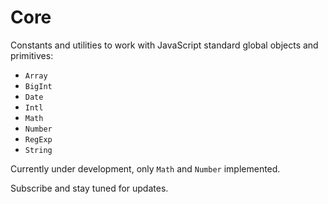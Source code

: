 # Core

Constants and utilities to work with JavaScript standard global objects and primitives:

- `Array`
- `BigInt`
- `Date`
- `Intl`
- `Math`
- `Number`
- `RegExp`
- `String`

Currently under development, only `Math` and `Number` implemented.

Subscribe and stay tuned for updates.
